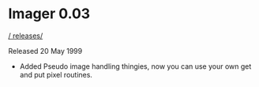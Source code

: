 # Imager 0.03

[ / ](..) [releases/](./)

Released 20 May 1999

- Added Pseudo image handling thingies, now  you can use your own get and put pixel routines.